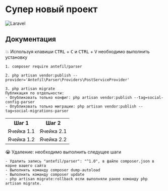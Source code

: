 # Супер новый проект

![Laravel](https://laravel.com/img/logotype.min.svg)

## Документация

:boom: Используя клавиши <kbd>CTRL</kbd> + <kbd>C</kbd> и <kbd>CTRL</kbd> + <kbd>V</kbd> необходимо выполнить установку

	1. composer require antefil/parser
 
	2. php artisan vendor:publish --provider='Antefil\Parser\Providers\PostServiceProvider'

	3. php artisan migrate
	Публикация по отдельности:
	- Опубликовать только конфиг: php artisan vendor:publish --tag=social-config-parser
	- Опубликовать только миграции: php artisan vendor:publish --tag=social-migrations-parser
	
<table>
    <tr>
        <th>Шаг 1</th>
        <th>Шаг 2</th>
    </tr>
    <tr>
        <td>Ячейка 1.1</td>
        <td>Ячейка 2.1</td>
    </tr>
    <tr>
        <td>Ячейка 1.2</td>
        <td>Ячейка 2.2</td>
    </tr>
</table>

:sob: Удаление: необходимо выполнить следущее шаги
	
	- Удалить запись "antefil/parser": "^1.0", в файле composer.json в корне вашего сайта
	- Выполнить команду composer dump-autoload
	- Выполнить команду composer update
	- php artisan migrate:rollback если выполняли ранее команду php artisan migrate.

